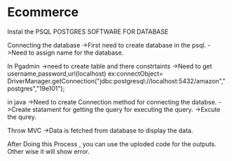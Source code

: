 # Ecommerce
Instal the PSQL
POSTGRES SOFTWARE FOR DATABASE

Connecting the database
->First need to create database in the psql.
->Need to assign name for the database.

In Pgadmin 
->need to create table and there constrtaints
->Need to get username,password,url(localhost)
ex:connectObject= DriverManager.getConnection("jdbc:postgresql://localhost:5432/amazon","postgres","19e101");


in java
->Need to create Connection method for connecting the databse.
->Create statament for getting the query for executing the query.
->Excute the qurey.

Throw MVC 
->Data is fetched from database to display the data.


After Doing this Process , you can use the uploded code for the outputs.
Other wise it will show error.
